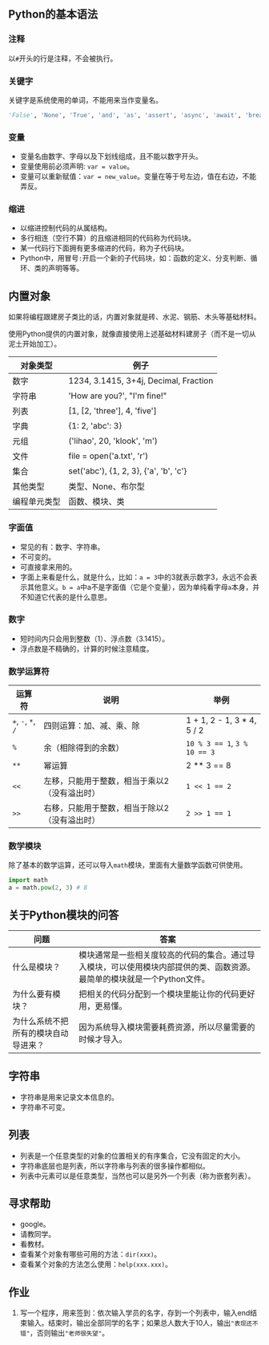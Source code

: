 ## Python的基本语法

### 注释
以`#`开头的行是注释，不会被执行。

### 关键字
关键字是系统使用的单词，不能用来当作变量名。

```python
'False', 'None', 'True', 'and', 'as', 'assert', 'async', 'await', 'break', 'class', 'continue', 'def', 'del', 'elif', 'else', 'except', 'finally', 'for', 'from', 'global', 'if', 'import', 'in', 'is', 'lambda', 'nonlocal', 'not', 'or', 'pass', 'raise', 'return', 'try', 'while', 'with', 'yield'
```

### 变量
* 变量名由数字、字母以及下划线组成，且不能以数字开头。
* 变量使用前必须声明: `var = value`。
* 变量可以重新赋值：`var = new_value`。变量在等于号左边，值在右边，不能弄反。


### 缩进
* 以缩进控制代码的从属结构。
* 多行相连（空行不算）的且缩进相同的代码称为代码块。
* 某一代码行下面拥有更多缩进的代码，称为子代码块。
* Python中，用冒号`:`开启一个新的子代码块，如：函数的定义、分支判断、循环、类的声明等等。


## 内置对象
如果将编程跟建房子类比的话，内置对象就是砖、水泥、钢筋、木头等基础材料。

使用Python提供的内置对象，就像直接使用上述基础材料建房子（而不是一切从泥土开始加工）。

对象类型 | 例子
--------|-------
数字 | 1234, 3.1415, 3+4j, Decimal, Fraction
字符串 | 'How are you?', "I'm fine!"
列表 | [1, [2, 'three'], 4, 'five']
字典 | {1: 2, 'abc': 3}
元组 | ('lihao', 20, 'klook', 'm')
文件 | file = open('a.txt', 'r')
集合 | set('abc'), {1, 2, 3}, {'a', 'b', 'c'}
其他类型 | 类型、None、布尔型
编程单元类型 | 函数、模块、类

### 字面值
* 常见的有：数字、字符串。
* 不可变的。
* 可直接拿来用的。
* 字面上来看是什么，就是什么，比如：`a = 3`中的3就表示数字3，永远不会表示其他意义。`b = a`中a不是字面值（它是个变量），因为单纯看字母`a`本身，并不知道它代表的是什么意思。

### 数字
* 短时间内只会用到整数（1）、浮点数（3.1415）。
* 浮点数是不精确的，计算的时候注意精度。

### 数学运算符
运算符 | 说明 | 举例
-------|--------|-----
`+`, `-`, `*`, `/` | 四则运算：加、减、乘、除 | 1 + 1, 2 - 1, 3 * 4, 5 / 2
`%` | 余（相除得到的余数） | `10 % 3 == 1`, `3 % 10 == 3`
`**` | 幂运算 | 2 ** 3 == 8
`<<` | 左移，只能用于整数，相当于乘以2（没有溢出时）| `1 << 1 == 2`
`>>` | 右移，只能用于整数，相当于除以2（没有溢出时）| `2 >> 1 == 1`

### 数学模块
除了基本的数学运算，还可以导入`math`模块，里面有大量数学函数可供使用。

```python
import math
a = math.pow(2, 3) # 8
```

## 关于Python模块的问答
问题 | 答案
-----|----
什么是模块？ | 模块通常是一些相关度较高的代码的集合。通过导入模块，可以使用模块内部提供的类、函数资源。最简单的模块就是一个Python文件。
为什么要有模块？ | 把相关的代码分配到一个模块里能让你的代码更好用，更易懂。
为什么系统不把所有的模块自动导进来？ | 因为系统导入模块需要耗费资源，所以尽量需要的时候才导入。


## 字符串
* 字符串是用来记录文本信息的。
* 字符串不可变。

## 列表
* 列表是一个任意类型的对象的位置相关的有序集合，它没有固定的大小。
* 字符串底层也是列表，所以字符串与列表的很多操作都相似。
* 列表中元素可以是任意类型，当然也可以是另外一个列表（称为嵌套列表）。

## 寻求帮助
* google。
* 请教同学。
* 看教材。
* 查看某个对象有哪些可用的方法：`dir(xxx)`。
* 查看某个对象的方法怎么使用：`help(xxx.xxx)`。


## 作业
1. 写一个程序，用来签到：依次输入学员的名字，存到一个列表中，输入end结束输入。结束时，输出全部同学的名字；如果总人数大于10人，输出`"表现还不错"`，否则输出`"老师很失望"`。
